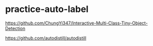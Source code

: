 # practice-auto-label

https://github.com/ChungYi347/Interactive-Multi-Class-Tiny-Object-Detection

https://github.com/autodistill/autodistill
